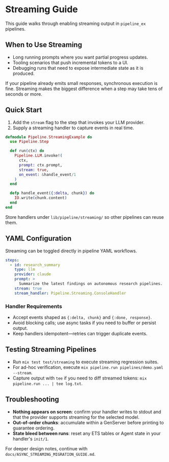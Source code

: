 # Streaming Guide

This guide walks through enabling streaming output in `pipeline_ex` pipelines.

## When to Use Streaming

- Long running prompts where you want partial progress updates.
- Tooling scenarios that push incremental tokens to a UI.
- Debugging runs that need to expose intermediate state as it is produced.

If your pipeline already emits small responses, synchronous execution is fine. Streaming makes the biggest difference when a step may take tens of seconds or more.

## Quick Start

1. Add the `stream` flag to the step that invokes your LLM provider.
2. Supply a streaming handler to capture events in real time.

```elixir
defmodule Pipeline.StreamingExample do
  use Pipeline.Step

  def run(ctx) do
    Pipeline.LLM.invoke!(
      ctx,
      prompt: ctx.prompt,
      stream: true,
      on_event: &handle_event/1
    )
  end

  defp handle_event({:delta, chunk}) do
    IO.write(chunk.content)
  end
end
```

Store handlers under `lib/pipeline/streaming/` so other pipelines can reuse them.

## YAML Configuration

Streaming can be toggled directly in pipeline YAML workflows.

```yaml
steps:
  - id: research_summary
    type: llm
    provider: claude
    prompt: >
      Summarize the latest findings on autonomous research pipelines.
    stream: true
    stream_handler: Pipeline.Streaming.ConsoleHandler
```

### Handler Requirements

- Accept events shaped as `{:delta, chunk}` and `{:done, response}`.
- Avoid blocking calls; use async tasks if you need to buffer or persist output.
- Keep handlers idempotent—retries can trigger duplicate events.

## Testing Streaming Pipelines

- Run `mix test test/streaming` to execute streaming regression suites.
- For ad-hoc verification, execute `mix pipeline.run pipelines/demo.yaml --stream`.
- Capture output with `tee` if you need to diff streamed tokens: `mix pipeline.run ... | tee log.txt`.

## Troubleshooting

- **Nothing appears on screen**: confirm your handler writes to stdout and that the provider supports streaming for the selected model.
- **Out-of-order chunks**: accumulate within a GenServer before printing to guarantee ordering.
- **State bleed between runs**: reset any ETS tables or Agent state in your handler's `init/1`.

For deeper design notes, continue with `docs/ASYNC_STREAMING_MIGRATION_GUIDE.md`.
